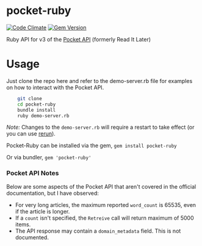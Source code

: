 pocket-ruby
===========

[![Code Climate](https://codeclimate.com/github/turadg/pocket-ruby.png)](https://codeclimate.com/github/turadg/pocket-ruby) [![Gem Version](https://badge.fury.io/rb/pocket-ruby.png)](http://badge.fury.io/rb/pocket-ruby)

Ruby API for v3 of the [Pocket API](http://getpocket.com/developer/docs/overview) (formerly Read It Later)

# Usage

Just clone the repo here and refer to the demo-server.rb file for examples on how to interact with the Pocket API.

```sh
	git clone
	cd pocket-ruby
	bundle install
	ruby demo-server.rb
```

*Note:* Changes to the `demo-server.rb` will require a restart to take effect (or you can use [rerun](https://github.com/alexch/rerun)).

Pocket-Ruby can be installed via the gem, ```gem install pocket-ruby```

Or via bundler, ```gem 'pocket-ruby'```

### Pocket API Notes

Below are some aspects of the Pocket API that aren't covered in the official documentation, but I have observed:

* For very long articles, the maximum reported `word_count` is 65535, even if the article is longer.
* If a `count` isn't specified, the `Retreive` call will return maximum of 5000 items.
* The API response may contain a `domain_metadata` field. This is not documented.

